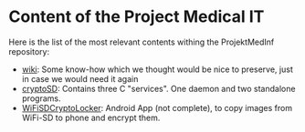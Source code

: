 # Content of the Project Medical IT

Here is the list of the most relevant contents withing the ProjektMedInf repository:

* [wiki](https://github.com/ProjektMedInf/ProjMedInf/wiki): Some know-how which we thought would be nice to preserve, just in case we would need it again
* [cryptoSD](https://github.com/ProjektMedInf/CryptoSD): Contains three C "services". One daemon and two standalone programs.
* [WiFiSDCryptoLocker](https://github.com/ProjektMedInf/WiFiSDCryptoLocker): Android App (not complete), to copy images from WiFi-SD to phone and encrypt them.
